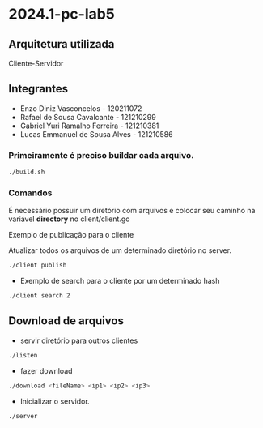 # 2024.1-pc-lab5

## Arquitetura utilizada 
Cliente-Servidor

## Integrantes

- Enzo Diniz Vasconcelos - 120211072
- Rafael de Sousa Cavalcante - 121210299
- Gabriel Yuri Ramalho Ferreira - 121210381
- Lucas Emmanuel de Sousa Alves - 121210586


### Primeiramente é preciso buildar cada arquivo.

```bash
./build.sh
```

### Comandos

É necessário possuir um diretório com arquivos e colocar seu 
caminho na variável **directory** no client/client.go

Exemplo de publicação para o cliente

Atualizar todos os arquivos de um determinado diretório no server.
```bash
./client publish
```

- Exemplo de search para o cliente por um determinado hash

```bash
./client search 2
```

## Download de arquivos

- servir diretório para outros clientes
  
```bash
./listen
```

- fazer download
  
 ```bash
./download <fileName> <ip1> <ip2> <ip3>
```

- Inicializar o servidor.
```bash
./server
```

